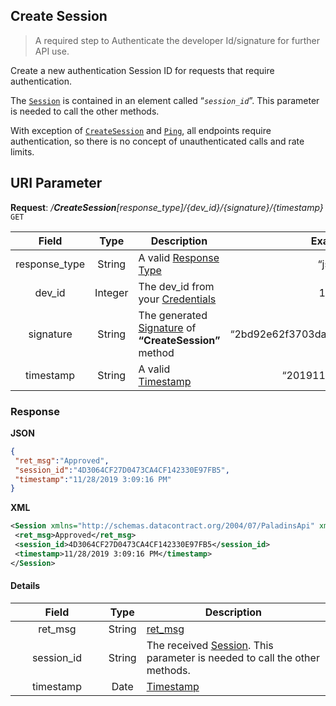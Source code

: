 
## Create Session
>A required step to Authenticate the developer Id/signature for further API use.

Create a new authentication Session ID for requests that require authentication.

The [``Session``](./../README.md#session-authentication) is contained in an element called “<i>``session_id``</i>”. This parameter is needed to call the other methods.

With exception of [``CreateSession``](#create-session) and [``Ping``](./../ping#ping), all endpoints require authentication, so there is no concept of unauthenticated calls and rate limits.

<h2>URI Parameter</h2>

**Request**: <i>/**CreateSession**[response_type]/{dev_id}/{signature}/{timestamp}</i> `GET`
<table>
  <thead>
    <tr>
      <th style="width: 30%">Field</th>
      <th style="width: 10%">Type</th>
      <th style="width: 70%">Description</th>
      <th style="width: 30%">Example</th>
    </tr>
  </thead>
  <tbody>
    <tr>
      <td align='center'>response_type</td>
      <td align='center'>String</td>
      <td>A valid <a href="./../api-parameter-details.md#response-type" title="Response Type">Response Type</a></td>
      <td align='center'>“json”</td>
    </tr>
    <tr>
      <td align='center'>dev_id</td>
      <td align='center'>Integer</td>
      <td>The dev_id from your <a href="./../api-parameter-details.md#credentials" title="Credentials">Credentials</a></td>
      <td align='center'>1004</td>
    </tr>
    <tr>
      <td align='center'>signature</td>
      <td align='center'>String</td>
      <td>The generated <a href="./../api-parameter-details.md#signature" title="Signature">Signature</a> of <b>“CreateSession”</b> method</td>
      <td align='center'>“2bd92e62f3703da55f8b117f8a6228bd”</td>
    </tr>
    <tr>
      <td align='center'>timestamp</td>
      <td align='center'>String</td>
      <td>A valid <a href="./../api-parameter-details.md#timestamp" title="Timestamp">Timestamp</a></td>
      <td align='center'>“20191128030916”</td>
    </tr>
  </tbody>
</table>

<!--https://apidocjs.com/
  https://github.com/viniciuschiele/flask-apidoc/blob/master/flask_apidoc/apidoc.py
<table>
	<tr>
		<th>URI Parameter</th>
		<th>Description</th>
		<th>Example</th>
	</tr>
	<tr>
		<td>response_type</td>
		<td>A valid <a href="./../api-parameter-details.md#response-type" title="Response Type">Response Type</a></td>
		<td>“json”</td>
	</tr>
	<tr>
		<td>dev_id</td>
		<td>The dev_id from your <a href="./../api-parameter-details.md#credentials" title="Credentials">Credentials</a></td>
		<td>“1004”</td>
	</tr>
	<tr>
		<td>signature</td>
		<td>The generated <a href="./../api-parameter-details.md#signature" title="Signature">Signature</a> of <b>“CreateSession”</b> method</td>
		<td>“2bd92e62f3703da55f8b117f8a6228bd”</td>
	</tr>
	<tr>
		<td>timestamp</td>
		<td>A valid <a href="./../api-parameter-details.md#timestamp" title="Timestamp">Timestamp</a></td>
		<td>“20191128030916”</td>
	</tr>
</table>
-->

### Response

**JSON**
```json
{
 "ret_msg":"Approved",
 "session_id":"4D3064CF27D0473CA4CF142330E97FB5",
 "timestamp":"11/28/2019 3:09:16 PM"
}
```

**XML**
```XML
<Session xmlns="http://schemas.datacontract.org/2004/07/PaladinsApi" xmlns:i="http://www.w3.org/2001/XMLSchema-instance">
 <ret_msg>Approved</ret_msg>
 <session_id>4D3064CF27D0473CA4CF142330E97FB5</session_id>
 <timestamp>11/28/2019 3:09:16 PM</timestamp>
</Session>
```

#### Details
<table>
  <thead>
    <tr>
      <th style="width: 30%">Field</th>
      <th style="width: 10%">Type</th>
      <th style="width: 70%">Description</th>
    </tr>
  </thead>
  <tbody>
    <tr>
      <td align='center' class="code">ret_msg</td>
      <td align='center'>String</td>
      <td><a href="./../README.md#ret-msg-approved" title="ret_msg">ret_msg</a></td>
    </tr>
    <tr>
      <td align='center'>session_id</td>
      <td align='center'>String</td>
      <td>The received <a href="./../README.md#session-authentication" title="Session">Session</a>. This parameter is needed to call the other methods.</td>
    </tr>
    <tr>
      <td align='center'>timestamp</td>
      <td align='center'>Date</td>
      <td><a href="./../api-parameter-details.md#timestamp" title="Timestamp">Timestamp</a></td>
    </tr>
  </tbody>
</table>

